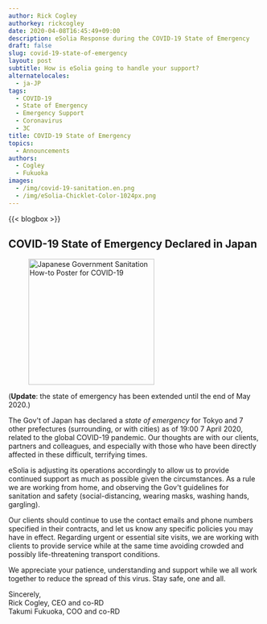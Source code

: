```yaml
---
author: Rick Cogley
authorkey: rickcogley
date: 2020-04-08T16:45:49+09:00
description: eSolia Response during the COVID-19 State of Emergency
draft: false
slug: covid-19-state-of-emergency
layout: post
subtitle: How is eSolia going to handle your support?
alternatelocales:
  - ja-JP
tags:
  - COVID-19
  - State of Emergency
  - Emergency Support
  - Coronavirus
  - 3C
title: COVID-19 State of Emergency
topics:
  - Announcements
authors:
  - Cogley
  - Fukuoka
images:
  - /img/covid-19-sanitation.en.png
  - /img/eSolia-Chicklet-Color-1024px.png
---
```


{{< blogbox >}}

## COVID-19 State of Emergency Declared in Japan

<figure class="">
<img class="is-pulled-right has-padding-m" width="250" data-caption="COVID-19 Sanitation" alt="Japanese Government Sanitation How-to Poster for COVID-19" src="/img/covid-19-sanitation.en.png" >
</figure>

(**Update**: the state of emergency has been extended until the end of May 2020.)

The Gov't of Japan has declared a _state of emergency_ for Tokyo and 7 other prefectures (surrounding, or with cities) as of 19:00 7 April 2020, related to the global COVID-19 pandemic. Our thoughts are with our clients, partners and colleagues, and especially with those who have been directly affected in these difficult, terrifying times. 

eSolia is adjusting its operations accordingly to allow us to provide continued support as much as possible given the circumstances. As a rule we are working from home, and observing the Gov't guidelines for sanitation and safety (social-distancing, wearing masks, washing hands, gargling). 

Our clients should continue to use the contact emails and phone numbers specified in their contracts, and let us know any specific policies you may have in effect. Regarding urgent or essential site visits, we are working with clients to provide service while at the same time avoiding crowded and possibly life-threatening transport conditions.  

We appreciate your patience, understanding and support while we all work together to reduce the spread of this virus. Stay safe, one and all.

Sincerely,  
Rick Cogley, CEO and co-RD  
Takumi Fukuoka, COO and co-RD  
